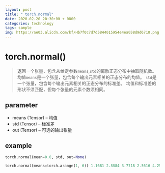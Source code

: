```yaml
---
layout: post
title: " torch.normal"
date: 2020-02-20 20:30:00 + 0800
categories: technology
tags: sample
img: https://ae03.alicdn.com/kf/Hb7f0c7d7d5844015954e4ea058d9d6710.png
---
```


# torch.normal()

> 返回一个张量，包含从给定参数`means`,`std`的离散正态分布中抽取随机数。 均值`means`是一个张量，包含每个输出元素相关的正态分布的均值。 `std`是一个张量，包含每个输出元素相关的正态分布的标准差。 均值和标准差的形状不须匹配，但每个张量的元素个数须相同。

## parameter

-   means (Tensor) – 均值
-   std (Tensor) – 标准差
-   out (Tensor) – 可选的输出张量

## example

```python
torch.normal(mean=0.0, std, out=None)
```

```python
torch.normal(means=torch.arange(1, 6)) 1.1681 2.8884 3.7718 2.5616 4.2500
```